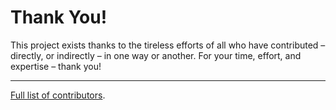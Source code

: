 Thank You!
==========

This project exists thanks to the tireless efforts of all who have contributed – directly, or indirectly – in one way or another. For your time, effort, and expertise – thank you!

---

[Full list of contributors](../../contributors).